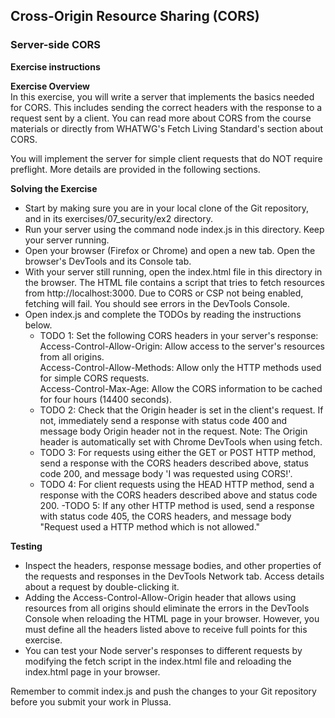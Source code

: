 ## Cross-Origin Resource Sharing (CORS)

### Server-side CORS


**Exercise instructions**

**Exercise Overview**  
In this exercise, you will write a server that implements the basics needed for CORS. This includes sending the correct headers with the response to a request sent by a client. You can read more about CORS from the course materials or directly from WHATWG's Fetch Living Standard's section about CORS.

You will implement the server for simple client requests that do NOT require preflight. More details are provided in the following sections.

**Solving the Exercise**  
  - Start by making sure you are in your local clone of the Git repository, and in its exercises/07_security/ex2 directory.
  - Run your server using the command node index.js in this directory. Keep your server running.
  - Open your browser (Firefox or Chrome) and open a new tab. Open the browser's DevTools and its Console tab.
  - With your server still running, open the index.html file in this directory in the browser. The HTML file contains a script that tries to fetch resources from http://localhost:3000. Due to CORS or CSP not being enabled, fetching will fail. You should see errors in the DevTools Console.
  - Open index.js and complete the TODOs by reading the instructions below.
      - TODO 1: Set the following CORS headers in your server's response:  
              Access-Control-Allow-Origin: Allow access to the server's resources from all origins.  
              Access-Control-Allow-Methods: Allow only the HTTP methods used for simple CORS requests.  
              Access-Control-Max-Age: Allow the CORS information to be cached for four hours (14400 seconds).  
      - TODO 2: Check that the Origin header is set in the client's request. If not, immediately send a response with status code 400 and message body Origin header not in the request. Note: The Origin header is automatically set with Chrome DevTools when using fetch.
      - TODO 3: For requests using either the GET or POST HTTP method, send a response with the CORS headers described above, status code 200, and message body 'I was requested using CORS!'.
      - TODO 4: For client requests using the HEAD HTTP method, send a response with the CORS headers described above and status code 200.
       -TODO 5: If any other HTTP method is used, send a response with status code 405, the CORS headers, and message body "Request used a HTTP method which is not allowed."

        
**Testing**  
  - Inspect the headers, response message bodies, and other properties of the requests and responses in the DevTools Network tab. Access details about a request by double-clicking it.
  - Adding the Access-Control-Allow-Origin header that allows using resources from all origins should eliminate the errors in the DevTools Console when reloading the HTML page in your browser. However, you must define all the headers listed above to receive full points for this exercise.
  - You can test your Node server's responses to different requests by modifying the fetch script in the index.html file and reloading the index.html page in your browser.


Remember to commit index.js and push the changes to your Git repository before you submit your work in Plussa.
